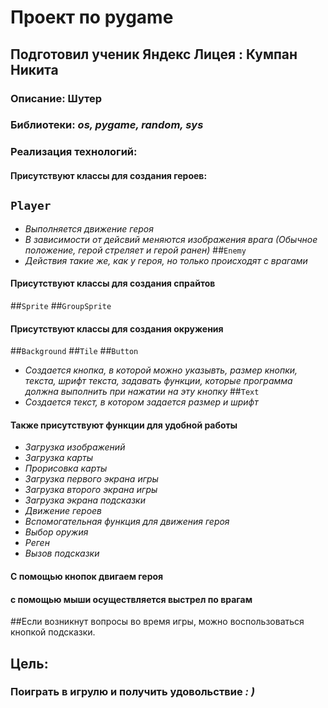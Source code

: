 # Проект по pygame
## Подготовил ученик Яндекс Лицея : Кумпан Никита

###  Описание: **Шутер**
###  Библиотеки:  *os, pygame, random, sys*
### Реализация технологий:
#### Присутствуют классы для создания героев:
## `Player`
- *Выполняется движение героя*
- *В зависимости от дейсвий меняются изображения врага (Обычное положение, герой стреляет и герой ранен)*
##`Enemy`
- *Действия такие же, как у героя, но только происходят с врагами*
#### Присутствуют классы для создания спрайтов
##`Sprite`
##`GroupSprite`
#### Присутствуют классы для создания окружения
##`Background`
##`Tile`
##`Button`
- *Создается кнопка, в которой можно указывть, размер кнопки, текста, шрифт текста, задавать функции, которые программа должна выполнить при нажатии на эту кнопку*
##`Text`
- *Создается текст, в котором задается размер и шрифт*
#### Также присутствуют функции для удобной работы
- *Загрузка изображений*
- *Загрузка карты*
- *Прорисовка карты*
- *Загрузка первого экрана игры*
- *Загрузка второго экрана игры*
- *Загрузка экрана подсказки*
- *Движение героев*
- *Вспомогательная функция для движения героя*
- *Выбор оружия*
- *Реген*
- *Вызов подсказки*
#### С помощью кнопок двигаем героя
#### с помощью мыши осуществляется выстрел по врагам
##Если возникнут вопросы во время игры, можно воспользоваться кнопкой подсказки.
## Цель:
### Поиграть в игрулю и получить удовольствие *: )*